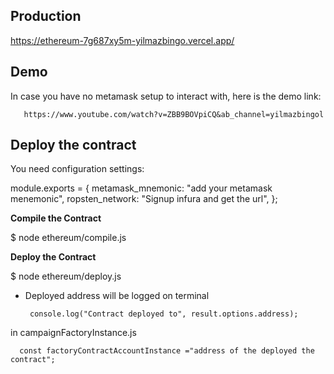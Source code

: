 ## Production

https://ethereum-7g687xy5m-yilmazbingo.vercel.app/

## Demo

In case you have no metamask setup to interact with, here is the demo link:

       https://www.youtube.com/watch?v=ZBB9BOVpiCQ&ab_channel=yilmazbingol

## Deploy the contract

You need configuration settings:

module.exports = {
metamask_mnemonic:
"add your metamask menemonic",
ropsten_network:
"Signup infura and get the url",
};

**Compile the Contract**

$ node ethereum/compile.js

**Deploy the Contract**

$ node ethereum/deploy.js

- Deployed address will be logged on terminal

       console.log("Contract deployed to", result.options.address);

in campaignFactoryInstance.js

      const factoryContractAccountInstance ="address of the deployed the contract";
